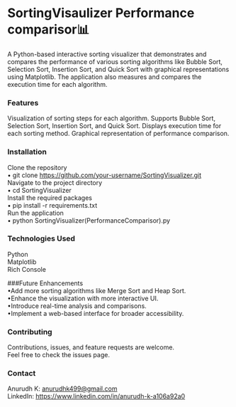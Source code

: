 # SortingVisaulizer Performance comparisor📊
A Python-based interactive sorting visualizer that demonstrates and compares the performance of various sorting algorithms like Bubble Sort, Selection Sort, Insertion Sort, and Quick Sort with graphical representations using Matplotlib. The application also measures and compares the execution time for each algorithm.

### Features  
Visualization of sorting steps for each algorithm.
Supports Bubble Sort, Selection Sort, Insertion Sort, and Quick Sort.
Displays execution time for each sorting method.
Graphical representation of performance comparison.

### Installation  
Clone the repository   
 • git clone https://github.com/your-username/SortingVisualizer.git    
Navigate to the project directory  
 • cd SortingVisualizer  
Install the required packages  
 • pip install -r requirements.txt  
Run the application  
 • python SortingVisualizer(PerformanceComparisor).py  

### Technologies Used  
Python  
Matplotlib  
Rich Console  

###Future Enhancements  
•Add more sorting algorithms like Merge Sort and Heap Sort.  
•Enhance the visualization with more interactive UI.  
•Introduce real-time analysis and comparisons.  
•Implement a web-based interface for broader accessibility.  

### Contributing  
Contributions, issues, and feature requests are welcome.  
Feel free to check the issues page.

### Contact  
Anurudh K: anurudhk499@gmail.com  
LinkedIn: https://www.linkedin.com/in/anurudh-k-a106a92a0
